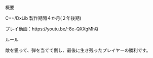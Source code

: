 概要

C++/DxLib 製作期間４か月(２年後期)

プレイ動画：https://youtu.be/-8e-QXXgMhQ

ルール

敵を狙って、弾を当てて倒し、最後に生き残ったプレイヤーの勝利です。

